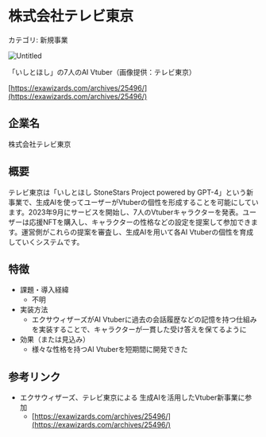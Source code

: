 # 株式会社テレビ東京

カテゴリ: 新規事業

![Untitled](%E6%A0%AA%E5%BC%8F%E4%BC%9A%E7%A4%BE%E3%83%86%E3%83%AC%E3%83%92%E3%82%99%E6%9D%B1%E4%BA%AC%20f34238f1091a472fa4730eb8dfde5112/Untitled.png)

「いしとほし」の7人のAI Vtuber（画像提供：テレビ東京）

[https://exawizards.com/archives/25496/](https://exawizards.com/archives/25496/)

## 企業名

株式会社テレビ東京

## 概要

テレビ東京は「いしとほし StoneStars Project powered by GPT-4」という新事業で、生成AIを使ってユーザーがVtuberの個性を形成することを可能にしています。2023年9月にサービスを開始し、7人のVtuberキャラクターを発表。ユーザーは応援NFTを購入し、キャラクターの性格などの設定を提案して参加できます。運営側がこれらの提案を審査し、生成AIを用いて各AI Vtuberの個性を育成していくシステムです。

## 特徴

- 課題・導入経緯
    - 不明
- 実装方法
    - エクサウィザーズがAI Vtuberに過去の会話履歴などの記憶を持つ仕組みを実装することで、キャラクターが一貫した受け答えを保てるように
- 効果（または見込み）
    - 様々な性格を持つAI Vtuberを短期間に開発できた

## 参考リンク

- エクサウィザーズ、テレビ東京による 生成AIを活用したVtuber新事業に参加
    - [https://exawizards.com/archives/25496/](https://exawizards.com/archives/25496/)